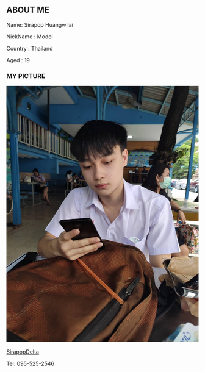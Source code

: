 ## ABOUT ME

Name: Sirapop Huangwilai

NickName : Model

Country : Thailand  

Aged : 19

### MY PICTURE

![alt text](/89A5B02F-567A-47B1-BF45-5FD1DC1D20C3.jpeg)

[SirapopDelta](https://web.facebook.com/profile.php?id=100017003479477)

Tel: 095-525-2546
